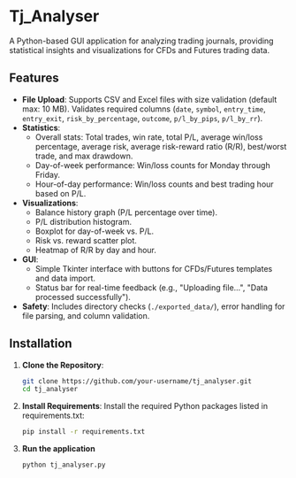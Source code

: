 # Tj_Analyser

A Python-based GUI application for analyzing trading journals, providing statistical insights and visualizations for CFDs and Futures trading data.

## Features

- **File Upload**: Supports CSV and Excel files with size validation (default max: 10 MB). Validates required columns (`date`, `symbol`, `entry_time`, `entry_exit`, `risk_by_percentage`, `outcome`, `p/l_by_pips`, `p/l_by_rr`).
- **Statistics**:
  - Overall stats: Total trades, win rate, total P/L, average win/loss percentage, average risk, average risk-reward ratio (R/R), best/worst trade, and max drawdown.
  - Day-of-week performance: Win/loss counts for Monday through Friday.
  - Hour-of-day performance: Win/loss counts and best trading hour based on P/L.
- **Visualizations**:
  - Balance history graph (P/L percentage over time).
  - P/L distribution histogram.
  - Boxplot for day-of-week vs. P/L.
  - Risk vs. reward scatter plot.
  - Heatmap of R/R by day and hour.
- **GUI**:
  - Simple Tkinter interface with buttons for CFDs/Futures templates and data import.
  - Status bar for real-time feedback (e.g., "Uploading file...", "Data processed successfully").
- **Safety**: Includes directory checks (`./exported_data/`), error handling for file parsing, and column validation.

## Installation

1. **Clone the Repository**:
   ```bash
   git clone https://github.com/your-username/tj_analyser.git
   cd tj_analyser
   ```
2. **Install Requirements**: Install the required Python packages listed in requirements.txt:

   ```bash
   pip install -r requirements.txt
   ```

3. **Run the application**

   ```bash
   python tj_analyser.py
   ```
